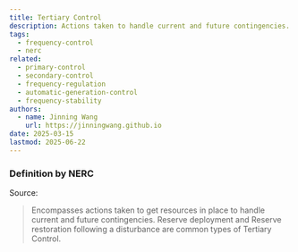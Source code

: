 ```yaml
---
title: Tertiary Control
description: Actions taken to handle current and future contingencies.
tags:
  - frequency-control
  - nerc
related:
  - primary-control
  - secondary-control
  - frequency-regulation
  - automatic-generation-control
  - frequency-stability
authors:
  - name: Jinning Wang
    url: https://jinningwang.github.io
date: 2025-03-15
lastmod: 2025-06-22
---
```


### Definition by NERC

Source: <d-cite key="nerc2021balancing"></d-cite>

> Encompasses actions taken to get resources in place to handle current and future contingencies. Reserve deployment and Reserve restoration following a disturbance are common types of Tertiary Control.
